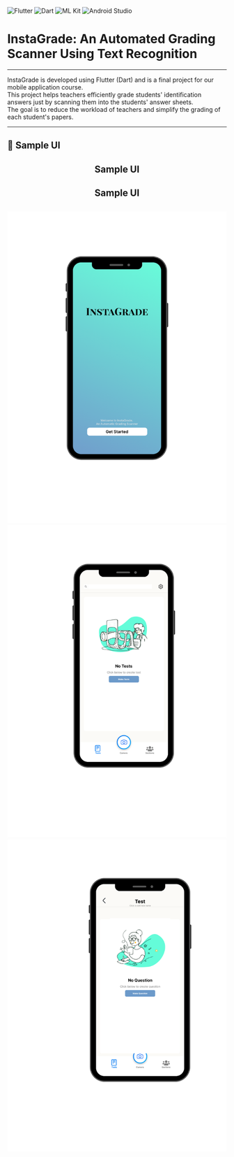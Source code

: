 ![Flutter](https://img.shields.io/badge/Flutter-02569B?style=for-the-badge&logo=flutter&logoColor=white)
![Dart](https://img.shields.io/badge/Dart-0175C2?style=for-the-badge&logo=dart&logoColor=white)
![ML Kit](https://img.shields.io/badge/ML%20Kit-FFCA28?style=for-the-badge)
![Android Studio](https://img.shields.io/badge/Android%20Studio-3DDC84?style=for-the-badge)

# InstaGrade: An Automated Grading Scanner Using Text Recognition

---

InstaGrade is developed using Flutter (Dart) and is a final project for our mobile application course.  
This project helps teachers efficiently grade students' identification answers just by scanning them into the students' answer sheets.  
The goal is to reduce the workload of teachers and simplify the grading of each student's papers.  

---

## 📸 Sample UI

<h2 align="center">Sample UI</h2>

<h2 align="center">Sample UI</h2>

![Screenshot 1](assets/images/1.png)
![Screenshot 2](assets/images/2.png)
![Screenshot 3](assets/images/3.png)
---
